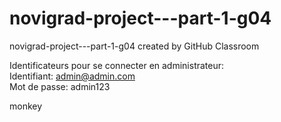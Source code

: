 # novigrad-project---part-1-g04
novigrad-project---part-1-g04 created by GitHub Classroom

Identificateurs pour se connecter en administrateur: <br />
Identifiant: admin@admin.com <br />
Mot de passe: admin123

monkey
